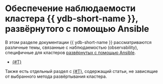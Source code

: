 # Обеспечение наблюдаемости кластера {{ ydb-short-name }}, развёрнутого с помощью Ansible

В этом разделе документации {{ ydb-short-name }} рассматриваются различные темы, связанные с наблюдаемостью (observability), специфичные для кластеров [развёрнутых с помощью Ansible](../initial-deployment.md).

* [{#T}](logging.md)

Также есть отдельный раздел с [{#T}](../../../reference/observability/index.md), содержащий статьи, не зависящие от выбранного метода развёртывания кластера.